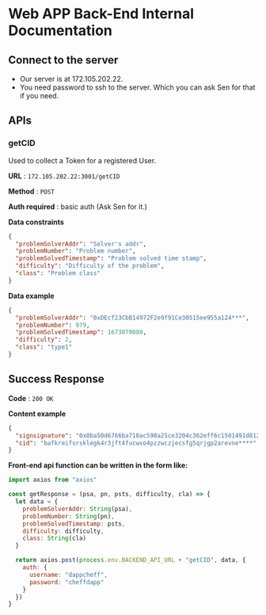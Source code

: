# Web APP Back-End Internal Documentation

## Connect to the server

- Our server is at 172.105.202.22.
- You need password to ssh to the server. Which you can ask Sen for that if you need.

## APIs

### getCID

Used to collect a Token for a registered User.

**URL** : `172.105.202.22:3001/getCID`

**Method** : `POST`

**Auth required** : basic auth (Ask Sen for it.)

**Data constraints**

```json
{
  "problemSolverAddr": "Solver's addr",
  "problemNumber": "Problem number",
  "problemSolvedTimestamp": "Problem solved time stamp",
  "difficulty": "Difficulty of the problem",
  "class": "Problem class"
}
```

**Data example**

```json
{
  "problemSolverAddr": "0xDEcf23CbB14972F2e9f91Ce30515ee955a124***",
  "problemNumber": 979,
  "problemSolvedTimestamp": 1673070080,
  "difficulty": 2,
  "class": "type1"
}
```

## Success Response

**Code** : `200 OK`

**Content example**

```json
{
  "signsignature": "0x0ba50d6766ba710ac590a25ce3204c362eff6c1501491d8120162557e9618fc200dd925068b224b6bf4fd6b4956e0eabb2e157efc914f3c9632f971704c206****",
  "cid": "bafkreifsrsklegk4r3jft4fucwvo4pzzwczjecsfg5qrjgp2arevne****"
}
```

**Front-end api function can be written in the form like:**

```javascript
import axios from "axios"

const getResponse = (psa, pn, psts, difficulty, cla) => {
  let data = {
    problemSolverAddr: String(psa),
    problemNumber: String(pn),
    problemSolvedTimestamp: psts,
    difficulty: difficulty,
    class: String(cla)
  }

  return axios.post(process.env.BACKEND_API_URL + "getCID", data, {
    auth: {
      username: "dappcheff",
      password: "cheffdapp"
    }
  })
}
```
